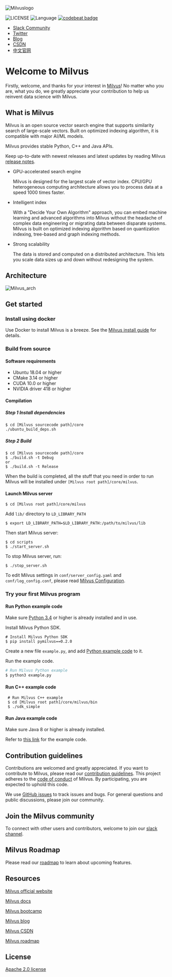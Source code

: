![Milvuslogo](https://github.com/milvus-io/docs/blob/branch-0.5.0/assets/milvus_logo.png)

![LICENSE](https://img.shields.io/badge/license-Apache--2.0-brightgreen)
![Language](https://img.shields.io/badge/language-C%2B%2B-blue)
[![codebeat badge](https://codebeat.co/badges/e030a4f6-b126-4475-a938-4723d54ec3a7?style=plastic)](https://codebeat.co/projects/github-com-jinhai-cn-milvus-master)

- [Slack Community](https://join.slack.com/t/milvusio/shared_invite/enQtNzY1OTQ0NDI3NjMzLWNmYmM1NmNjOTQ5MGI5NDhhYmRhMGU5M2NhNzhhMDMzY2MzNDdlYjM5ODQ5MmE3ODFlYzU3YjJkNmVlNDQ2ZTk)
- [Twitter](https://twitter.com/milvusio)
- [Blog](https://www.milvus.io/blog/)
- [CSDN](https://zilliz.blog.csdn.net/)
- [中文官网](https://www.milvus.io/zh-CN/)


# Welcome to Milvus

Firstly, welcome, and thanks for your interest in [Milvus](https://milvus.io)! ​​No matter who you are, what you do, we greatly appreciate your contribution to help us reinvent data science with Milvus.

## What is Milvus

Milvus is an open source vector search engine that supports similarity search of large-scale vectors. Built on optimized indexing algorithm, it is compatible with major AI/ML models.

Milvus provides stable Python, C++ and Java APIs.

Keep up-to-date with newest releases and latest updates by reading Milvus [release notes](https://milvus.io/docs/en/Releases/v0.4.0/).

- GPU-accelerated search engine

  Milvus is designed for the largest scale of vector index. CPU/GPU heterogeneous computing architecture allows you to process data at a speed 1000 times faster.

- Intelligent index

  With a "Decide Your Own Algorithm" approach, you can embed machine learning and advanced algorithms into Milvus without the headache of complex data engineering or migrating data between disparate systems. Milvus is built on optimized indexing algorithm based on quantization indexing, tree-based and graph indexing methods.

- Strong scalability

  The data is stored and computed on a distributed architecture. This lets you scale data sizes up and down without redesigning the system.

## Architecture
![Milvus_arch](https://github.com/milvus-io/docs/blob/branch-0.5.0/assets/milvus_arch.jpg)

## Get started

### Install using docker

Use Docker to install Milvus is a breeze. See the [Milvus install guide](https://milvus.io/docs/en/userguide/install_milvus/) for details.

### Build from source

#### Software requirements

- Ubuntu 18.04 or higher
- CMake 3.14 or higher
- CUDA 10.0 or higher
- NVIDIA driver 418 or higher

#### Compilation

##### Step 1 Install dependencies

```shell
$ cd [Milvus sourcecode path]/core
./ubuntu_build_deps.sh
```

##### Step 2 Build

```shell
$ cd [Milvus sourcecode path]/core
$ ./build.sh -t Debug
or 
$ ./build.sh -t Release
```

When the build is completed, all the stuff that you need in order to run Milvus will be installed under `[Milvus root path]/core/milvus`.

#### Launch Milvus server

```shell
$ cd [Milvus root path]/core/milvus
```

Add `lib/` directory to `LD_LIBRARY_PATH`

```
$ export LD_LIBRARY_PATH=$LD_LIBRARY_PATH:/path/to/milvus/lib
```

Then start Milvus server:

```
$ cd scripts
$ ./start_server.sh
```

To stop Milvus server, run:

```shell
$ ./stop_server.sh
```

To edit Milvus settings in `conf/server_config.yaml` and `conf/log_config.conf`, please read [Milvus Configuration](https://www.milvus-io/docs/master/reference/milvus_config.md).

### Try your first Milvus program

#### Run Python example code

Make sure [Python 3.4](https://www.python.org/downloads/) or higher is already installed and in use.

Install Milvus Python SDK.

```shell
# Install Milvus Python SDK
$ pip install pymilvus==0.2.0
```

Create a new file `example.py`, and add [Python example code](https://github.com/milvus-io/pymilvus/blob/master/examples/AdvancedExample.py) to it.

Run the example code.

```python
# Run Milvus Python example
$ python3 example.py
```

#### Run C++ example code

```shell
 # Run Milvus C++ example
 $ cd [Milvus root path]/core/milvus/bin
 $ ./sdk_simple
```

#### Run Java example code
Make sure Java 8 or higher is already installed.

Refer to [this link](https://github.com/milvus-io/milvus-sdk-java/tree/master/examples) for the example code.

## Contribution guidelines

Contributions are welcomed and greatly appreciated. If you want to contribute to Milvus, please read our [contribution guidelines](CONTRIBUTING.md). This project adheres to the [code of conduct](CODE_OF_CONDUCT.md) of Milvus. By participating, you are expected to uphold this code.

We use [GitHub issues](https://github.com/milvus-io/milvus/issues/new/choose) to track issues and bugs. For general questions and public discussions, please join our community.

## Join the Milvus community

To connect with other users and contributors, welcome to join our [slack channel](https://join.slack.com/t/milvusio/shared_invite/enQtNzY1OTQ0NDI3NjMzLWNmYmM1NmNjOTQ5MGI5NDhhYmRhMGU5M2NhNzhhMDMzY2MzNDdlYjM5ODQ5MmE3ODFlYzU3YjJkNmVlNDQ2ZTk). 

## Milvus Roadmap

Please read our [roadmap](https://milvus.io/docs/en/roadmap/) to learn about upcoming features.

## Resources

[Milvus official website](https://www.milvus.io)

[Milvus docs](https://www.milvus.io/docs/en/userguide/install_milvus/)

[Milvus bootcamp](https://github.com/milvus-io/bootcamp)

[Milvus blog](https://www.milvus.io/blog/)

[Milvus CSDN](https://zilliz.blog.csdn.net/)

[Milvus roadmap](https://milvus.io/docs/en/roadmap/)


## License

[Apache 2.0 license](milvus-io/milvus/LICENSE.md)
